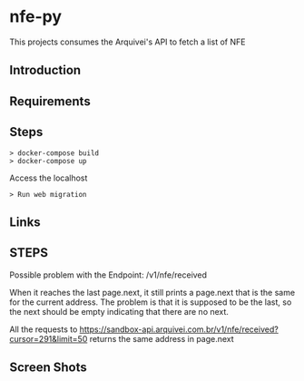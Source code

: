 # nfe-py
This projects consumes the Arquivei's API to fetch a list of NFE



## Introduction


## Requirements


## Steps

    > docker-compose build
    > docker-compose up 

Access the localhost

    > Run web migration

## Links

## STEPS
Possible problem with the Endpoint: /v1/nfe/received

When it reaches the last page.next, it still prints a page.next that is the same for the current address. 
The problem is that it is supposed to be the last, so the next should be empty indicating that there are no next.

All the requests to https://sandbox-api.arquivei.com.br/v1/nfe/received?cursor=291&limit=50 returns the same address in page.next

## Screen Shots
